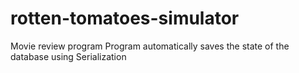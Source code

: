 # rotten-tomatoes-simulator
Movie review program
Program automatically saves the state of the database using Serialization
